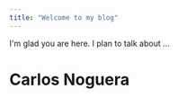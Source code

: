 ```yaml
---
title: "Welcome to my blog"
---
```


I'm glad you are here. I plan to talk about ...

<h1>Carlos Noguera</h1>
